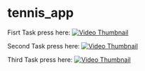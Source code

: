 # tennis_app

Fisrt Task press here:
[![Video Thumbnail](https://i.imgur.com/2522HWH.jpeg)](https://drive.google.com/file/d/1a0OvkKiJP6uffvq2p4NsXx3X3KP-mtwE/view?usp=drive_link)


Second Task press here:
[![Video Thumbnail](https://i.imgur.com/670XpEU.png)](https://drive.google.com/file/d/16pVfPhsMHa2UjT7jPV_5mo-Sk6Dk7sc1/view?usp=drive_link)

Third Task press here:
[![Video Thumbnail](https://i.imgur.com/0H1Z2Y1.png)](https://drive.google.com/file/d/1UJGRWPdZFA8huV9dR1jRe7zNcOi94gqN/view?usp=drive_link)
